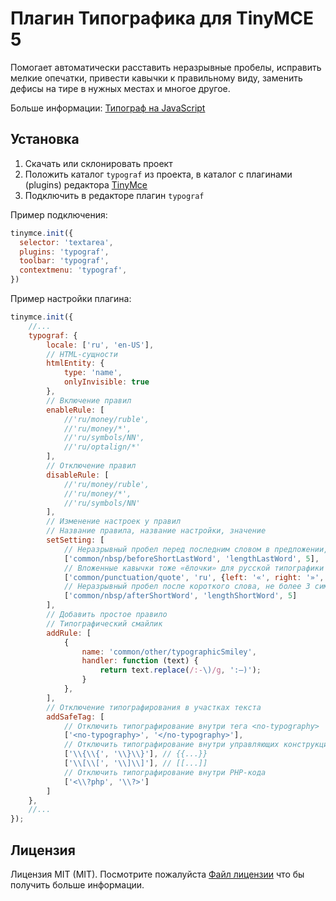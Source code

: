 # Плагин Типографика для TinyMCE 5

Помогает автоматически расставить неразрывные пробелы, исправить мелкие опечатки, привести кавычки к правильному виду,
заменить дефисы на тире в нужных местах и многое другое.

Больше информации: [Типограф на JavaScript](https://github.com/typograf/typograf/)

## Установка

1. Скачать или склонировать проект
2. Положить каталог `typograf` из проекта, в каталог с плагинами (plugins) редактора [TinyMce](https://www.tiny.cloud)
3. Подключить в редакторе плагин `typograf`

Пример подключения:
```js
tinymce.init({
  selector: 'textarea',
  plugins: 'typograf',
  toolbar: 'typograf',
  contextmenu: 'typograf',
})
```
Пример настройки плагина:
```js
tinymce.init({
    //...
    typograf: {
        locale: ['ru', 'en-US'],
        // HTML-сущности
        htmlEntity: {
            type: 'name',
            onlyInvisible: true
        },
        // Включение правил
        enableRule: [
            //'ru/money/ruble',
            //'ru/money/*',
            //'ru/symbols/NN',
            //'ru/optalign/*'
        ],
        // Отключение правил
        disableRule: [
            //'ru/money/ruble',
            //'ru/money/*',
            //'ru/symbols/NN'
        ],
        // Изменение настроек у правил
        // Название правила, название настройки, значение
        setSetting: [
            // Неразрывный пробел перед последним словом в предложении, не более 5 символов
            ['common/nbsp/beforeShortLastWord', 'lengthLastWord', 5],
            // Вложенные кавычки тоже «ёлочки» для русской типографики
            ['common/punctuation/quote', 'ru', {left: '«', right: '»', removeDuplicateQuotes: true}],
            // Неразрывный пробел после короткого слова, не более 3 символов
            ['common/nbsp/afterShortWord', 'lengthShortWord', 5]
        ],
        // Добавить простое правило
        // Типографический смайлик
        addRule: [
            {
                name: 'common/other/typographicSmiley',
                handler: function (text) {
                    return text.replace(/:-\)/g, ':—)');
                }
            },
        ],
        // Отключение типографирования в участках текста
        addSafeTag: [
            // Отключить типографирование внутри тега <no-typography>
            ['<no-typography>', '</no-typography>'],
            // Отключить типографирование внутри управляющих конструкций какого-нибудь шаблонизатора
            ['\\{\\{', '\\}\\}'], // {{...}}
            ['\\[\\[', '\\]\\]'], // [[...]]
            // Отключить типографирование внутри PHP-кода
            ['<\\?php', '\\?>']
        ]
    },
    //...
});
```

## Лицензия
Лицензия MIT (MIT). Посмотрите пожалуйста [Файл лицензии](https://github.com/Dominus77/typograf/blob/master/LICENSE.md) что бы получить больше информации.
